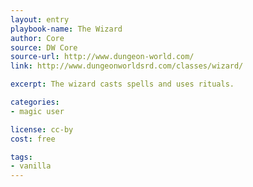 ```yaml
---
layout: entry
playbook-name: The Wizard
author: Core
source: DW Core
source-url: http://www.dungeon-world.com/
link: http://www.dungeonworldsrd.com/classes/wizard/

excerpt: The wizard casts spells and uses rituals.

categories:
- magic user

license: cc-by
cost: free

tags:
- vanilla
---
```

